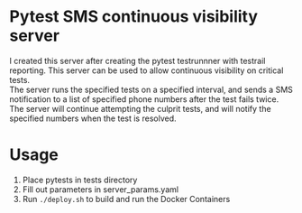 # Pytest SMS continuous visibility server
I created this server after creating the pytest testrunnner with testrail reporting. This server can be used to allow continuous visibility on critical tests. 
<br>The server runs the specified tests on a specified interval, and sends a SMS notification to a list of specified phone numbers after the test fails twice. The server will continue attempting the culprit tests, and will notify the specified numbers when the test is resolved. 

# Usage
1. Place pytests in tests directory
2. Fill out parameters in server_params.yaml
3. Run `./deploy.sh` to build and run the Docker Containers